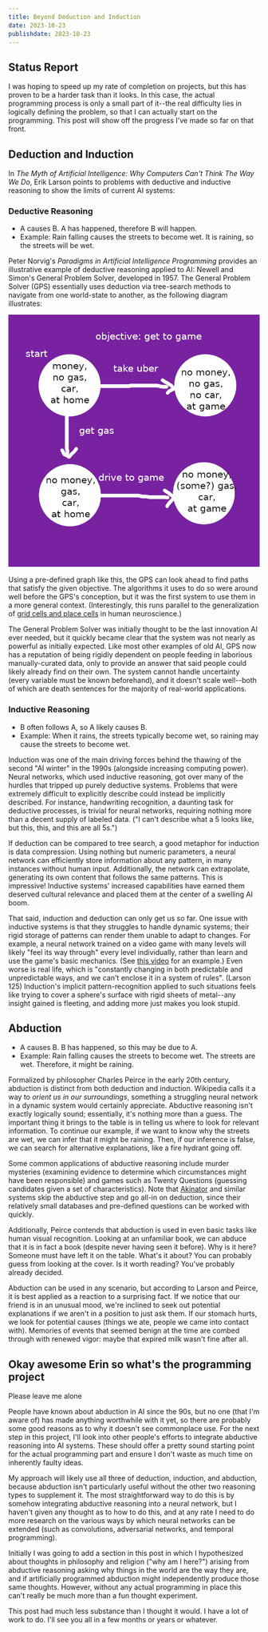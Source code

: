 ```yaml
---
title: Beyond Deduction and Induction
date: 2023-10-23
publishdate: 2023-10-23
---
```


## Status Report
I was hoping to speed up my rate of completion on projects, but this has proven to be a harder task than it looks. In this case, the actual programming process is only a small part of it--the real difficulty lies in logically defining the problem, so that I can actually start on the programming. This post will show off the progress I've made so far on that front.

## Deduction and Induction
In *The Myth of Artificial Intelligence: Why Computers Can't Think The Way We Do*, Erik Larson points to problems with deductive and inductive reasoning to show the limits of current AI systems:

### Deductive Reasoning
* A causes B. A has happened, therefore B will happen.
* Example: Rain falling causes the streets to become wet. It is raining, so the streets will be wet.

Peter Norvig's *Paradigms in Artificial Intelligence Programming* provides an illustrative example of deductive reasoning applied to AI: Newell and Simon's General Problem Solver, developed in 1957. The General Problem Solver (GPS) essentially uses deduction via tree-search methods to navigate from one world-state to another, as the following diagram illustrates:

![Diagram of deductive reasoning used to solve problem](1_gps.png)

Using a pre-defined graph like this, the GPS can look ahead to find paths that satisfy the given objective. The algorithms it uses to do so were around well before the GPS's conception, but it was the first system to use them in a more general context. (Interestingly, this runs parallel to the generalization of [grid cells and place cells](https://erin-online.github.io/writings/atb_and_the_minecraft_problem/#atb_on_the_human_brain) in human neuroscience.)

The General Problem Solver was initially thought to be the last innovation AI ever needed, but it quickly became clear that the system was not nearly as powerful as initially expected. Like most other examples of old AI, GPS now has a reputation of being rigidly dependent on people feeding in laborious manually-curated data, only to provide an answer that said people could likely already find on their own. The system cannot handle uncertainty (every variable must be known beforehand), and it doesn't scale well--both of which are death sentences for the majority of real-world applications.

### Inductive Reasoning
* B often follows A, so A likely causes B.
* Example: When it rains, the streets typically become wet, so raining may cause the streets to become wet.

Induction was one of the main driving forces behind the thawing of the second "AI winter" in the 1990s (alongside increasing computing power). Neural networks, which used inductive reasoning, got over many of the hurdles that tripped up purely deductive systems. Problems that were extremely difficult to explicitly describe could instead be implicitly described. For instance, handwriting recognition, a daunting task for deductive processes, is trivial for neural networks, requiring nothing more than a decent supply of labeled data. ("I can't describe what a 5 looks like, but this, this, and this are all 5s.")

If deduction can be compared to tree search, a good metaphor for induction is data compression. Using nothing but numeric parameters, a neural network can efficiently store information about any pattern, in many instances without human input. Additionally, the network can extrapolate, generating its own content that follows the same patterns. This is impressive! Inductive systems' increased capabilities have earned them deserved cultural relevance and placed them at the center of a swelling AI boom.

That said, induction and deduction can only get us so far. One issue with inductive systems is that they struggles to handle dynamic systems; their rigid storage of patterns can render them unable to adapt to changes. For example, a neural network trained on a video game with many levels will likely "feel its way through" every level individually, rather than learn and use the game's basic mechanics. (See [this video](https://youtube.com/watch?v=DmQ4Dqxs0HI) for an example.) Even worse is real life, which is "constantly changing in both predictable and unpredictable ways, and we can't enclose it in a system of rules". (Larson 125) Induction's implicit pattern-recognition applied to such situations feels like trying to cover a sphere's surface with rigid sheets of metal--any insight gained is fleeting, and adding more just makes you look stupid.

## Abduction
* A causes B. B has happened, so this may be due to A.
* Example: Rain falling causes the streets to become wet. The streets are wet. Therefore, it might be raining.

Formalized by philosopher Charles Peirce in the early 20th century, abduction is distinct from both deduction and induction. Wikipedia calls it a way to *orient us in our surroundings*, something a struggling neural network in a dynamic system would certainly appreciate. Abductive reasoning isn't exactly logically sound; essentially, it's nothing more than a guess. The important thing it brings to the table is in telling us where to look for relevant information. To continue our example, if we want to know why the streets are wet, we can infer that it might be raining. Then, if our inference is false, we can search for alternative explanations, like a fire hydrant going off.

Some common applications of abductive reasoning include murder mysteries (examining evidence to determine which circumstances might have been responsible) and games such as Twenty Questions (guessing candidates given a set of characteristics). Note that [Akinator](https://en.akinator.com/) and similar systems skip the abductive step and go all-in on deduction, since their relatively small databases and pre-defined questions can be worked with quickly. 

Additionally, Peirce contends that abduction is used in even basic tasks like human visual recognition. Looking at an unfamiliar book, we can abduce that it is in fact a book (despite never having seen it before). Why is it here? Someone must have left it on the table. What's it about? You can probably guess from looking at the cover. Is it worth reading? You've probably already decided.

Abduction can be used in any scenario, but according to Larson and Peirce, it is best applied as a reaction to a surprising fact. If we notice that our friend is in an unusual mood, we're inclined to seek out potential explanations if we aren't in a position to just ask them. If our stomach hurts, we look for potential causes (things we ate, people we came into contact with). Memories of events that seemed benign at the time are combed through with renewed vigor: maybe that expired milk wasn't fine after all.

## Okay awesome Erin so what's the programming project
Please leave me alone

People have known about abduction in AI since the 90s, but no one (that I'm aware of) has made anything worthwhile with it yet, so there are probably some good reasons as to why it doesn't see commonplace use. For the next step in this project, I'll look into other people's efforts to integrate abductive reasoning into AI systems. These should offer a pretty sound starting point for the actual programming part and ensure I don't waste as much time on inherently faulty ideas.

My approach will likely use all three of deduction, induction, and abduction, because abduction isn't particularly useful without the other two reasoning types to supplement it. The most straightforward way to do this is by somehow integrating abductive reasoning into a neural network, but I haven't given any thought as to how to do this, and at any rate I need to do more research on the various ways by which neural networks can be extended (such as convolutions, adversarial networks, and temporal programming).

Initially I was going to add a section in this post in which I hypothesized about thoughts in philosophy and religion ("why am I here?") arising from abductive reasoning asking why things in the world are the way they are, and if artificially programmed abduction might independently produce those same thoughts. However, without any actual programming in place this can't really be much more than a fun thought experiment.

This post had much less substance than I thought it would. I have a lot of work to do. I'll see you all in a few months or years or whatever.
